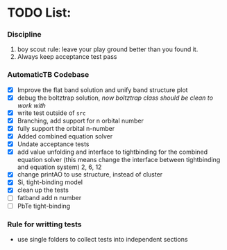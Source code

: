 # TODO List:
### Discipline
1. boy scout rule: leave your play ground better than you found it.
1. Always keep acceptance test pass 

### AutomaticTB Codebase
 - [x] Improve the flat band solution and unify band structure plot
 - [x] debug the boltztrap solution, *now boltztrap class should be clean to work with*
 - [x] write test outside of `src`
 - [x] Branching, add support for n orbital number
 - [x] fully support the orbital n-number
 - [x] Added combined equation solver
 - [x] Undate acceptance tests
 - [x] add value unfolding and interface to tightbinding for the combined equation solver
        (this means change the interface between tightbinding and equation system)
       2, 6, 12 
 - [x] change printAO to use structure, instead of cluster
 - [x] Si, tight-binding model
 - [x] clean up the tests
 - [ ] fatband add n number
 - [ ] PbTe tight-binding

### Rule for writting tests
- use single folders to collect tests into independent sections


